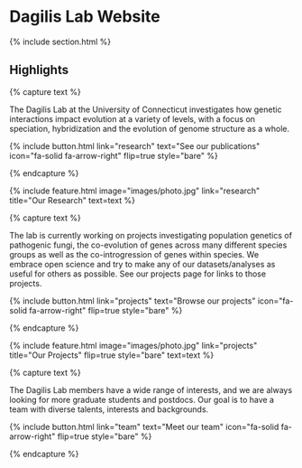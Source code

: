 ---
---

# Dagilis Lab Website



{% include section.html %}

## Highlights

{% capture text %}

The Dagilis Lab at the University of Connecticut investigates how genetic interactions impact evolution at a variety of levels, with a focus on speciation, hybridization and the evolution of genome structure as a whole.

{%
  include button.html
  link="research"
  text="See our publications"
  icon="fa-solid fa-arrow-right"
  flip=true
  style="bare"
%}

{% endcapture %}

{%
  include feature.html
  image="images/photo.jpg"
  link="research"
  title="Our Research"
  text=text
%}

{% capture text %}

The lab is currently working on projects investigating population genetics of pathogenic fungi, the co-evolution of genes across many different species groups as well as the co-introgression of genes within species. We embrace open science and try to make any of our datasets/analyses as useful for others as possible. See our projects page for links to those projects.

{%
  include button.html
  link="projects"
  text="Browse our projects"
  icon="fa-solid fa-arrow-right"
  flip=true
  style="bare"
%}

{% endcapture %}

{%
  include feature.html
  image="images/photo.jpg"
  link="projects"
  title="Our Projects"
  flip=true
  style="bare"
  text=text
%}

{% capture text %}

The Dagilis Lab members have a wide range of interests, and we are always looking for more graduate students and postdocs. Our goal is to have a team with diverse talents, interests and backgrounds.

{%
  include button.html
  link="team"
  text="Meet our team"
  icon="fa-solid fa-arrow-right"
  flip=true
  style="bare"
%}

{% endcapture %}

